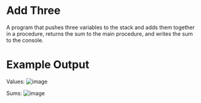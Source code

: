# Add Three

A program that pushes three variables to the stack and adds them together in a procedure, returns the sum to the main procedure, and writes the sum to the console. 

# Example Output

Values:
![image](https://github.com/ksheahen/Add-Three/assets/112595660/a0c6b079-9714-4f66-99f3-53149dced88f)

Sums:
![image](https://github.com/ksheahen/Add-Three/assets/112595660/8024ec28-6202-4aec-a3d4-b17056022321)
